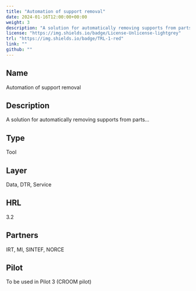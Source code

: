 ```yaml
---
title: "Automation of support removal"
date: 2024-01-16T12:00:00+00:00
weight: 3
description: "A solution for automatically removing supports from parts... (CROOM pilot)"
license: "https://img.shields.io/badge/License-Unlicense-lightgrey"
trl: "https://img.shields.io/badge/TRL-1-red"
link: ""
github: ""
---
```


## Name
Automation of support removal

## Description
A solution for automatically removing supports from parts...

## Type
Tool

## Layer
Data, DTR, Service

## HRL
3.2

## Partners
IRT, MI, SINTEF, NORCE

## Pilot
To be used in Pilot 3 (CROOM pilot)
